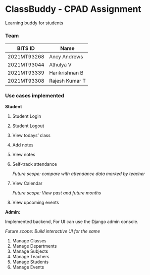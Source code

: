 # ClassBuddy - CPAD Assignment
Learning buddy for students

### Team

| BITS ID     | Name           |
|-------------|----------------|
| 2021MT93268 | Ancy Andrews   |
| 2021MT93044 | Athulya V      |
| 2021MT93339 | Harikrishnan B |
| 2021MT93308 | Rajesh Kumar T |


### Use cases implemented


**Student**

1.	Student Login
2.	Student Logout
3.	View todays’ class
4.	Add notes
5.	View notes
6.	Self-track attendance
    
    *Future scope: compare with attendance data marked by teacher*
    
7.	View Calendar
   
    *Future scope: View past and future months*
   
8.	View upcoming events

**Admin:**

Implemented backend, For UI can use the Django admin console.

*Future scope: Build interactive UI for the same*

1.	Manage Classes
2.	Manage Departments
3.	Manage Subjects
4.	Manage Teachers
5.	Manage Students
6.	Manage Events
